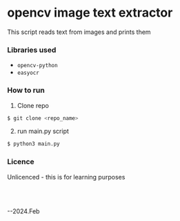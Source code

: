 # opencv image text extractor
This script reads text from images and prints them

### Libraries used
- `opencv-python`
- `easyocr`

### How to run

1. Clone repo
```bash
$ git clone <repo_name>
```

2. run main.py script
```bash
$ python3 main.py
```

### Licence
Unlicenced - this is for learning purposes

<br>
<br>

--2024.Feb